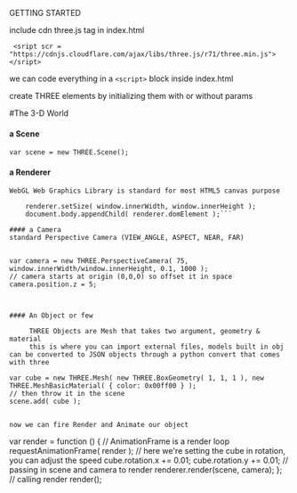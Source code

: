 GETTING STARTED 

include cdn three.js tag in index.html

``` <sript scr = "https://cdnjs.cloudflare.com/ajax/libs/three.js/r71/three.min.js"></sript>```

we can code everything in a ``<script>`` block inside index.html

create THREE elements by initializing them with or without params 

#The 3-D World 

#### a Scene 
```var scene = new THREE.Scene();```

#### a Renderer

	WebGL Web Graphics Library is standard for most HTML5 canvas purpose

```var renderer = new THREE.WebGLRenderer();
	renderer.setSize( window.innerWidth, window.innerHeight );
	document.body.appendChild( renderer.domElement );```

#### a Camera 
standard Perspective Camera (VIEW_ANGLE, ASPECT, NEAR, FAR)
 
```
	var camera = new THREE.PerspectiveCamera( 75, window.innerWidth/window.innerHeight, 0.1, 1000 );
	// camera starts at origin (0,0,0) so offset it in space 
	camera.position.z = 5;
```


#### An Object or few 

	 THREE Objects are Mesh that takes two argument, geometry & material 
	 this is where you can import external files, models built in obj can be converted to JSON objects through a python convert that comes with three
```
	var cube = new THREE.Mesh( new THREE.BoxGeometry( 1, 1, 1 ), new THREE.MeshBasicMaterial( { color: 0x00ff00 } );
	// then throw it in the scene
	scene.add( cube );
```

now we can fire Render and Animate our object 

```	
var render = function () {
		// AnimationFrame is a render loop 
		requestAnimationFrame( render );
		// here we're setting the cube in rotation, you can adjust the speed 
		cube.rotation.x += 0.01;
		cube.rotation.y += 0.01;
		// passing in scene and camera to render
		renderer.render(scene, camera);
	};
	// calling render 
	render(); 
```




	